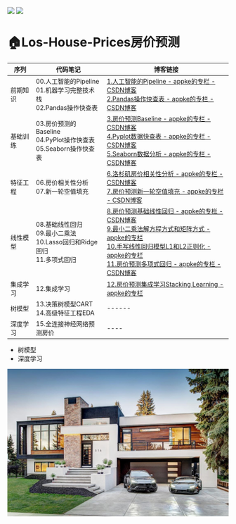 <a href="https://blog.csdn.net/oppo603"><img src="https://img.shields.io/badge/CSDN-@appke__-666.svg?style=flat&colorA=red"></a>&nbsp;<a href="https://www.jianshu.com/u/4dc749fdfbb7"><img src="https://img.shields.io/badge/%E7%AE%80%E4%B9%A6-@geekAppke-b561fe.svg?style=flat&colorA=ed6f59"></a>


# 🏠Los-House-Prices房价预测

序列|代码笔记|博客链接
---|---|---
前期知识|00.人工智能的Pipeline<br>01.机器学习完整技术栈<br>02.Pandas操作快查表|[1.人工智能的Pipeline - appke的专栏 - CSDN博客](https://blog.csdn.net/oppo603/article/details/100133241)<br>[2.Pandas操作快查表 - appke的专栏 - CSDN博客](https://blog.csdn.net/oppo603/article/details/100133269)
基础训练|03.房价预测的Baseline<br>04.PyPlot操作快查表<br>05.Seaborn操作快查表|[3.房价预测Baseline - appke的专栏 - CSDN博客](https://blog.csdn.net/oppo603/article/details/100133613)<br>[4.Pyplot数据快查表 - appke的专栏 - CSDN博客](https://blog.csdn.net/oppo603/article/details/100154633)<br>[5.Seaborn数据分析 - appke的专栏 - CSDN博客](https://blog.csdn.net/oppo603/article/details/100555390)
特征工程|06.房价相关性分析<br>07.新一轮空值填充|[6.洛杉矶房价相关性分析 - appke的专栏 - CSDN博客](https://blog.csdn.net/oppo603/article/details/100555905)<br>[7.房价预测新一轮空值填充 - appke的专栏 - CSDN博客](https://blog.csdn.net/oppo603/article/details/100561324)
线性模型|08.基础线性回归<br>09.最小二乘法<br>10.Lasso回归和Ridge回归<br>11.多项式回归|[8.房价预测基础线性回归 - appke的专栏 - CSDN博客](https://blog.csdn.net/oppo603/article/details/100799355)<br>[9.最小二乘法解方程方式和矩阵方式 - appke的专栏](https://blog.csdn.net/oppo603/article/details/101782790)<br>[10.手写线性回归模型L1和L2正则化 - appke的专栏](https://blog.csdn.net/oppo603/article/details/102385066)<br>[11.房价预测多项式回归 - appke的专栏 - CSDN博客](https://blog.csdn.net/oppo603/article/details/102385356)
集成学习| 12.集成学习<br/>                                      |[12.房价预测集成学习Stacking Learning - appke的专栏](https://blog.csdn.net/oppo603/article/details/102555068)
树模型| 13.决策树模型CART<br>14.高级特征工程EDA                      |------
深度学习|15.全连接神经网络预测房价|----



- 树模型
- 深度学习






![](images/los-house.jpg)
